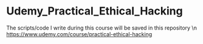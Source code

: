 # Udemy_Practical_Ethical_Hacking
The scripts/code I write during this course will be saved in this repository
\n
https://www.udemy.com/course/practical-ethical-hacking
